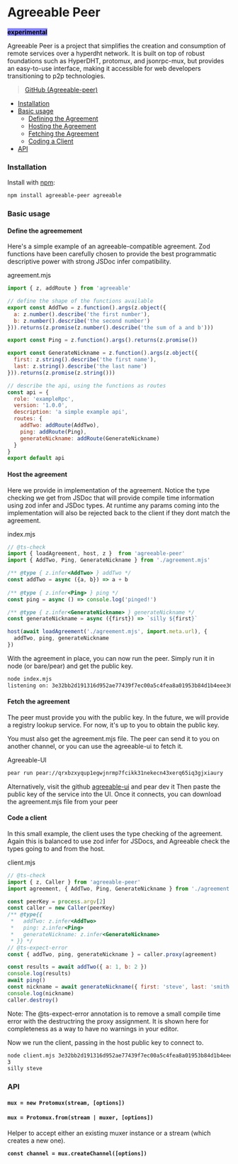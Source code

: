 # Agreeable Peer 

<mark style="background-color:#8484ff;">**experimental**</mark>

Agreeable Peer is a project that simplifies the creation and consumption of remote services over a hyperdht network. 
It is built on top of robust foundations such as HyperDHT, protomux, and jsonrpc-mux, but provides an easy-to-use interface, 
making it accessible for web developers transitioning to p2p technologies.

>[GitHub (Agreeable-peer)](https://github.com/ryanramage/agreeable-peer)

* [Installation](agreeable-peer.md#installation)
* [Basic usage](agreeable-peer.md#basic-usage)
  * [Defining the Agreement](agreeable-peer.md#defining-the-agreement)
  * [Hosting the Agreement](agreeable-peer.md#hosting-the-agreement)
  * [Fetching the Agreement](agreeable-peer.md#fetching-the-agreement)
  * [Coding a Client](agreeable-peer.md#coding-a-client)
* [API](agreeable-peer.md#api)

### Installation

Install with [npm](https://www.npmjs.com/):

```bash
npm install agreeable-peer agreeable 
```

### Basic usage

#### Define the agreemement

Here's a simple example of an agreeable-compatible agreement. 
Zod functions have been carefully chosen to provide the best programmatic descriptive power with strong JSDoc infer compatibility.

agreement.mjs

```javascript
import { z, addRoute } from 'agreeable'

// define the shape of the functions available
export const AddTwo = z.function().args(z.object({
  a: z.number().describe('the first number'),
  b: z.number().describe('the second number')
})).returns(z.promise(z.number().describe('the sum of a and b')))

export const Ping = z.function().args().returns(z.promise())

export const GenerateNickname = z.function().args(z.object({
  first: z.string().describe('the first name'),
  last: z.string().describe('the last name')
})).returns(z.promise(z.string()))

// describe the api, using the functions as routes
const api = { 
  role: 'exampleRpc', 
  version: '1.0.0',
  description: 'a simple example api',
  routes: {
    addTwo: addRoute(AddTwo),
    ping: addRoute(Ping),
    generateNickname: addRoute(GenerateNickname)
  }
}
export default api 

```

#### Host the agreement

Here we provide in implementation of the agreement. Notice the type checking we get from JSDoc that will provide compile time
information using zod infer and JSDoc types. 
At runtime any params coming into the implementation will also be rejected back to the client
if they dont match the agreement.

index.mjs

```javascript
// @ts-check
import { loadAgreement, host, z }  from 'agreeable-peer'
import { AddTwo, Ping, GenerateNickname } from './agreement.mjs'

/** @type { z.infer<AddTwo> } addTwo */
const addTwo = async ({a, b}) => a + b
   
/** @type { z.infer<Ping> } ping */
const ping = async () => console.log('pinged!')

/** @type { z.infer<GenerateNickname> } generateNickname */
const generateNickname = async ({first}) => `silly ${first}`

host(await loadAgreement('./agreement.mjs', import.meta.url), { 
  addTwo, ping, generateNickname 
})

```

With the agreement in place, you can now run the peer. Simply run it in node (or bare/pear) and get the public key.

```bash
node index.mjs
listening on: 3e32bb2d191316d952ae77439f7ec00a5c4fea8a01953b84d1b4eee36173e1ca
```

#### Fetch the agreement

The peer must provide you with the public key. 
In the future, we will provide a registry lookup service. 
For now, it's up to you to obtain the public key.

You must also get the agreement.mjs file. 
The peer can send it to you on another channel, or you can use the agreeable-ui to fetch it.

Agreeable-UI

```bash
pear run pear://qrxbzxyqup1egwjnrmp7fcikk31nekecn43xerq65iq3gjxiaury
```


Alternatively, visit the github [agreeable-ui](https://github.com/ryanramage/agreeable-ui) and pear dev it
Then paste the public key of the service into the UI. Once it connects, you can download the agreement.mjs file from your peer


#### Code a client  

In this small example, the client uses the type checking of the agreement. 
Again this is balanced to use zod infer for JSDocs, and Agreeable check the types going to and from the host.


client.mjs

```javascript
// @ts-check
import { z, Caller } from 'agreeable-peer'
import agreement, { AddTwo, Ping, GenerateNickname } from './agreement.mjs';

const peerKey = process.argv[2]
const caller = new Caller(peerKey)
/** @type{{ 
 *   addTwo: z.infer<AddTwo> 
 *   ping: z.infer<Ping>
 *   generateNickname: z.infer<GenerateNickname>
 * }} */
// @ts-expect-error
const { addTwo, ping, generateNickname } = caller.proxy(agreement)

const results = await addTwo({ a: 1, b: 2 })
console.log(results)
await ping()
const nickname = await generateNickname({ first: 'steve', last: 'smith' })
console.log(nickname)
caller.destroy()

```

Note: The @ts-expect-error annotation is to remove a small compile time error with the destructring the proxy assignment. 
It is shown here for completeness as a way to have no warnings in your editor. 

Now we run the client, passing in the host public key to connect to. 

```bash
node client.mjs 3e32bb2d191316d952ae77439f7ec00a5c4fea8a01953b84d1b4eee36173e1ca
3
silly steve
```


### API

#### **`mux = new Protomux(stream, [options])`**


#### **`mux = Protomux.from(stream | muxer, [options])`**

Helper to accept either an existing muxer instance or a stream (which creates a new one).

**`const channel = mux.createChannel([options])`**

